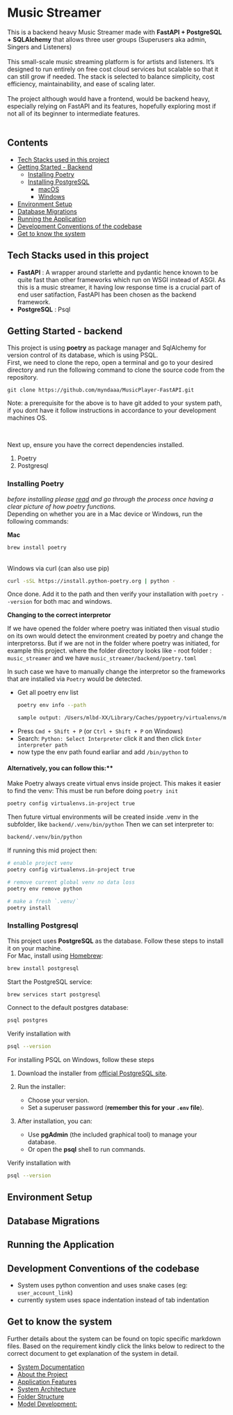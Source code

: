 # Music Streamer
This is a backend heavy Music Streamer made with **FastAPI + PostgreSQL + SQLAlchemy** that allows three user groups (Superusers aka admin, Singers and Listeners) <br> <br>
This small-scale music streaming platform is for artists and listeners. It’s designed to run entirely on free cost cloud services but scalable so that it can still grow if needed. The stack is selected to balance simplicity, cost efficiency, maintainability, and ease of scaling later. <br> <br>
The project although would have a frontend, would be backend heavy, especially relying on FastAPI and its features, hopefully exploring most if not all of its beginner to intermediate features. <br> <br>


## Contents
- [Tech Stacks used in this project](#tech-stacks-used-in-this-project)
- [Getting Started - Backend](#getting-started---backend)
  - [Installing Poetry](#installing-poetry)
  - [Installing PostgreSQL](#installing-postgresql)
    - [macOS](#macos)
    - [Windows](#windows)
- [Environment Setup](#environment-setup)
- [Database Migrations](#database-migrations)
- [Running the Application](#running-the-application)
- [Development Conventions of the codebase](#development-conventions-of-the-codebase)
- [Get to know the system](#get-to-know-the-system)

## Tech Stacks used in this project

- **FastAPI** : A wrapper around starlette and pydantic hence known to be quite fast than other frameworks which run on WSGI instead of ASGI. As this is a music streamer, it having low response time is a crucial part of end user satifaction, FastAPI has been chosen as the backend framework.
- **PostgreSQL** : Psql

## Getting Started - backend
This project is using **poetry** as package manager and SqlAlchemy for version control of its database, which is using PSQL. 
</br>
First, we need to clone the repo, open a terminal and go to your desired directory and run the following command to clone the source code from the repository.

```
git clone https://github.com/myndaaa/MusicPlayer-FastAPI.git
```

Note: a prerequisite for the above is to have git added to your system path, if you dont have it follow instructions in accordance to your development machines OS.

</br>

Next up, ensure you have the correct dependencies installed. 
1. Poetry
2. Postgresql

### Installing Poetry
*before installing please [read](#alternatively-you-can-follow-this) and go through the process once having a clear picture of how poetry functions.* </br>
Depending on whether you are in a Mac device or Windows, run the following commands: </br>

**Mac**

```bash
brew install poetry
```

</br>
Windows via curl (can also use pip)

```bash
curl -sSL https://install.python-poetry.org | python -
```
Once done. Add it to the path and then verify your installation with `poetry --version` for both mac and windows. </br>

**Changing to the correct interpretor**

If we have opened the folder where poetry was initiated then visual studio on its own would detect the environment created by poetry and change the interpretorss. But if we are not in the folder where poetry was initiated, for example this project. where the folder directory looks like - root folder : `music_streamer` and we have `music_streamer/backend/poetry.toml`

In such case we have to manually change the interpretor so the frameworks that are installed via `Poetry` would be detected.

- Get all poetry env list
   ```bash
   poetry env info --path

   sample output: /Users/mlbd-XX/Library/Caches/pypoetry/virtualenvs/music_streamer-fastapi-abc123-py3.11

   ```
- Press `Cmd + Shift + P` (or `Ctrl + Shift + P` on Windows)
- Search: `Python: Select Interpreter` click it and then click `Enter interpreter path`
- now type the env path found earliar and add `/bin/python` to 

#### Alternatively, you can follow this:**


Make Poetry always create virtual envs inside project. This makes it easier to find the venv:
This must be run before doing `poetry init`

```bash
poetry config virtualenvs.in-project true
```

Then future virtual environments will be created inside .venv in the subfolder, like `backend/.venv/bin/python` 
Then we can set interpreter to:

```bash
backend/.venv/bin/python
```

If running this mid project then:

```bash
# enable project venv
poetry config virtualenvs.in-project true

# remove current global venv no data loss
poetry env remove python

# make a fresh `.venv/` 
poetry install
```



### Installing Postgresql

This project uses **PostgreSQL** as the database. Follow these steps to install it on your machine. </br>
For Mac, install using [Homebrew](https://brew.sh/):

```bash
brew install postgresql
```
Start the PostgreSQL service:

```bash
brew services start postgresql

```
Connect to the default postgres database:

```bash
psql postgres
```

Verify installation with 
```bash
psql --version
```

For installing PSQL on Windows, follow these steps

1. Download the installer from [official PostgreSQL site](https://www.postgresql.org/download/windows/).

2. Run the installer:
   - Choose your version.
   - Set a superuser password (**remember this for your `.env` file**).

3. After installation, you can:
   - Use **pgAdmin** (the included graphical tool) to manage your database.
   - Or open the **psql** shell to run commands.

Verify installation with 

```bash
psql --version
```

## Environment Setup

## Database Migrations

## Running the Application

## Development Conventions of the codebase
 - System uses python convention and uses snake cases (eg: `user_account_link`)
 - currently system uses space indentation instead of tab indentation

## Get to know the system

Further details about the system can be found on topic specific markdown files. Based on the requirement kindly click the links below to redirect to the correct document to get explanation of the system in detail.

- [System Documentation]()
- [About the Project]()
- [Application Features]()
- [System Architecture]()
- [Folder Structure]()
- [Model Development:](backend/app/db/README.md)
